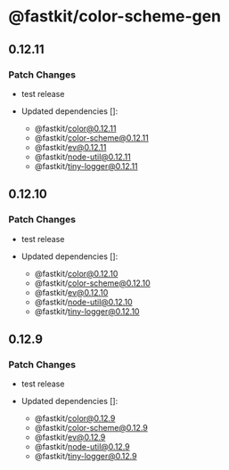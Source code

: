 # @fastkit/color-scheme-gen

## 0.12.11

### Patch Changes

- test release

- Updated dependencies []:
  - @fastkit/color@0.12.11
  - @fastkit/color-scheme@0.12.11
  - @fastkit/ev@0.12.11
  - @fastkit/node-util@0.12.11
  - @fastkit/tiny-logger@0.12.11

## 0.12.10

### Patch Changes

- test release

- Updated dependencies []:
  - @fastkit/color@0.12.10
  - @fastkit/color-scheme@0.12.10
  - @fastkit/ev@0.12.10
  - @fastkit/node-util@0.12.10
  - @fastkit/tiny-logger@0.12.10

## 0.12.9

### Patch Changes

- test release

- Updated dependencies []:
  - @fastkit/color@0.12.9
  - @fastkit/color-scheme@0.12.9
  - @fastkit/ev@0.12.9
  - @fastkit/node-util@0.12.9
  - @fastkit/tiny-logger@0.12.9
